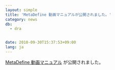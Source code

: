 ```yaml
---
layout: simple
title: 'MetaDefine 動画マニュアルが公開されました。'
category: news
db:
  - dra


date: 2010-09-30T15:37:53+09:00
lang: ja
---
```


<a href="http://togotv.dbcls.jp/20100929.html">MetaDefine 動画マニュアル</a> が公開されました。
